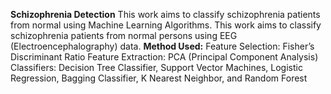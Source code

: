 **Schizophrenia Detection**
This work aims to classify schizophrenia patients from normal using Machine Learning Algorithms. This work aims to classify schizophrenia patients from normal persons using EEG (Electroencephalography) data.
**Method Used:**
Feature Selection: Fisher’s Discriminant Ratio
Feature Extraction: PCA (Principal Component Analysis)
Classifiers: Decision Tree Classifier, Support Vector Machines, Logistic Regression, Bagging Classifier, K Nearest Neighbor, and Random Forest

